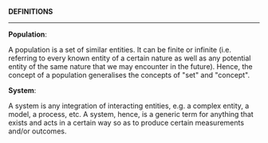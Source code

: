 **DEFINITIONS**

---

**Population**:

A population is a set of similar entities. It can be finite or infinite (i.e. referring to every known entity of a certain nature as well as any potential entity of the same nature that we may encounter in the future). Hence, the concept of a population generalises the concepts of "set" and "concept".

**System**:

A system is any integration of interacting entities, e.g. a complex entity, a model, a process, etc. A system, hence, is a generic term for anything that exists and acts in a certain way so as to produce certain measurements and/or outcomes.